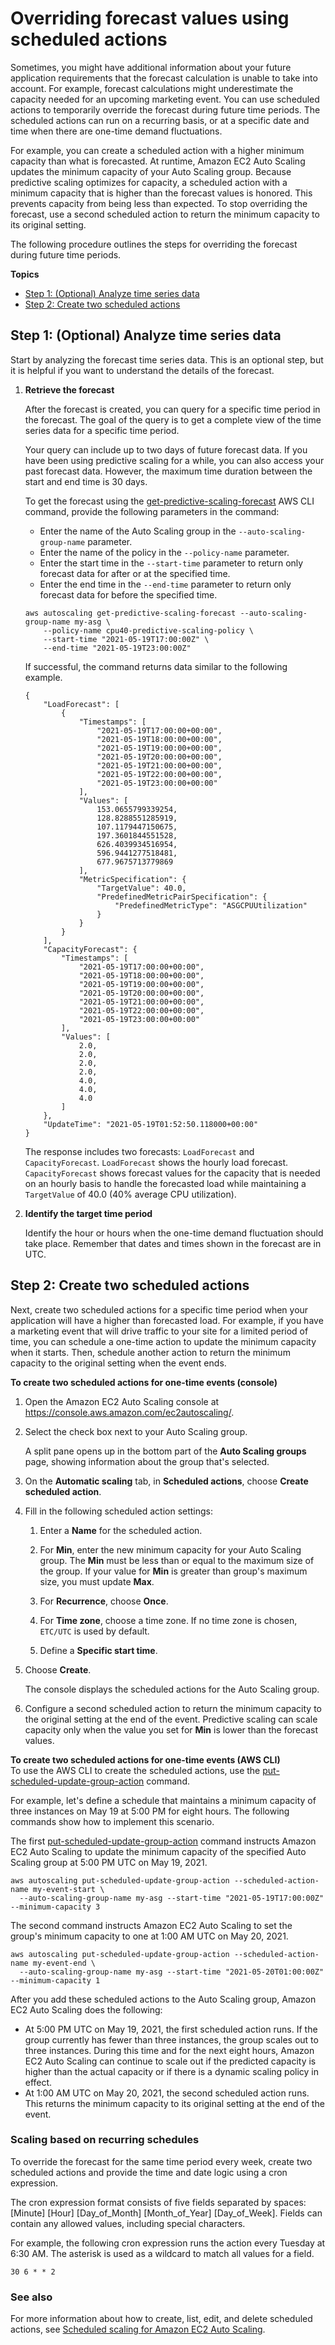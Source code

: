 # Overriding forecast values using scheduled actions<a name="predictive-scaling-overriding-forecast-capacity"></a>

Sometimes, you might have additional information about your future application requirements that the forecast calculation is unable to take into account\. For example, forecast calculations might underestimate the capacity needed for an upcoming marketing event\. You can use scheduled actions to temporarily override the forecast during future time periods\. The scheduled actions can run on a recurring basis, or at a specific date and time when there are one\-time demand fluctuations\. 

For example, you can create a scheduled action with a higher minimum capacity than what is forecasted\. At runtime, Amazon EC2 Auto Scaling updates the minimum capacity of your Auto Scaling group\. Because predictive scaling optimizes for capacity, a scheduled action with a minimum capacity that is higher than the forecast values is honored\. This prevents capacity from being less than expected\. To stop overriding the forecast, use a second scheduled action to return the minimum capacity to its original setting\.

The following procedure outlines the steps for overriding the forecast during future time periods\. 

**Topics**
+ [Step 1: \(Optional\) Analyze time series data](#analyzing-time-series-data)
+ [Step 2: Create two scheduled actions](#scheduling-capacity)

## Step 1: \(Optional\) Analyze time series data<a name="analyzing-time-series-data"></a>

Start by analyzing the forecast time series data\. This is an optional step, but it is helpful if you want to understand the details of the forecast\.

1. **Retrieve the forecast**

   After the forecast is created, you can query for a specific time period in the forecast\. The goal of the query is to get a complete view of the time series data for a specific time period\. 

   Your query can include up to two days of future forecast data\. If you have been using predictive scaling for a while, you can also access your past forecast data\. However, the maximum time duration between the start and end time is 30 days\. 

   To get the forecast using the [get\-predictive\-scaling\-forecast](https://docs.aws.amazon.com/cli/latest/reference/autoscaling/get-predictive-scaling-forecast.html) AWS CLI command, provide the following parameters in the command: 
   + Enter the name of the Auto Scaling group in the `--auto-scaling-group-name` parameter\. 
   + Enter the name of the policy in the `--policy-name` parameter\. 
   + Enter the start time in the `--start-time` parameter to return only forecast data for after or at the specified time\.
   + Enter the end time in the `--end-time` parameter to return only forecast data for before the specified time\. 

   ```
   aws autoscaling get-predictive-scaling-forecast --auto-scaling-group-name my-asg \
       --policy-name cpu40-predictive-scaling-policy \
       --start-time "2021-05-19T17:00:00Z" \
       --end-time "2021-05-19T23:00:00Z"
   ```

   If successful, the command returns data similar to the following example\. 

   ```
   {
       "LoadForecast": [
           {
               "Timestamps": [
                   "2021-05-19T17:00:00+00:00",
                   "2021-05-19T18:00:00+00:00",
                   "2021-05-19T19:00:00+00:00",
                   "2021-05-19T20:00:00+00:00",
                   "2021-05-19T21:00:00+00:00",
                   "2021-05-19T22:00:00+00:00",
                   "2021-05-19T23:00:00+00:00"
               ],
               "Values": [
                   153.0655799339254,
                   128.8288551285919,
                   107.1179447150675,
                   197.3601844551528,
                   626.4039934516954,
                   596.9441277518481,
                   677.9675713779869
               ],
               "MetricSpecification": {
                   "TargetValue": 40.0,
                   "PredefinedMetricPairSpecification": {
                       "PredefinedMetricType": "ASGCPUUtilization"
                   }
               }
           }
       ],
       "CapacityForecast": {
           "Timestamps": [
               "2021-05-19T17:00:00+00:00",
               "2021-05-19T18:00:00+00:00",
               "2021-05-19T19:00:00+00:00",
               "2021-05-19T20:00:00+00:00",
               "2021-05-19T21:00:00+00:00",
               "2021-05-19T22:00:00+00:00",
               "2021-05-19T23:00:00+00:00"
           ],
           "Values": [
               2.0,
               2.0,
               2.0,
               2.0,
               4.0,
               4.0,
               4.0
           ]
       },
       "UpdateTime": "2021-05-19T01:52:50.118000+00:00"
   }
   ```

   The response includes two forecasts: `LoadForecast` and `CapacityForecast`\. `LoadForecast` shows the hourly load forecast\. `CapacityForecast` shows forecast values for the capacity that is needed on an hourly basis to handle the forecasted load while maintaining a `TargetValue` of 40\.0 \(40% average CPU utilization\)\.

1. **Identify the target time period**

   Identify the hour or hours when the one\-time demand fluctuation should take place\. Remember that dates and times shown in the forecast are in UTC\.

## Step 2: Create two scheduled actions<a name="scheduling-capacity"></a>

Next, create two scheduled actions for a specific time period when your application will have a higher than forecasted load\. For example, if you have a marketing event that will drive traffic to your site for a limited period of time, you can schedule a one\-time action to update the minimum capacity when it starts\. Then, schedule another action to return the minimum capacity to the original setting when the event ends\. 

**To create two scheduled actions for one\-time events \(console\)**

1. Open the Amazon EC2 Auto Scaling console at [https://console\.aws\.amazon\.com/ec2autoscaling/](https://console.aws.amazon.com/ec2autoscaling/)\.

1. Select the check box next to your Auto Scaling group\.

   A split pane opens up in the bottom part of the **Auto Scaling groups** page, showing information about the group that's selected\. 

1. On the **Automatic scaling** tab, in **Scheduled actions**, choose **Create scheduled action**\.

1. Fill in the following scheduled action settings:

   1. Enter a **Name** for the scheduled action\.

   1. For **Min**, enter the new minimum capacity for your Auto Scaling group\. The **Min** must be less than or equal to the maximum size of the group\. If your value for **Min** is greater than group's maximum size, you must update **Max**\. 

   1. For **Recurrence**, choose **Once**\.

   1. For **Time zone**, choose a time zone\. If no time zone is chosen, `ETC/UTC` is used by default\.

   1. Define a **Specific start time**\. 

1. Choose **Create**\.

   The console displays the scheduled actions for the Auto Scaling group\. 

1. Configure a second scheduled action to return the minimum capacity to the original setting at the end of the event\. Predictive scaling can scale capacity only when the value you set for **Min** is lower than the forecast values\.

**To create two scheduled actions for one\-time events \(AWS CLI\)**  
To use the AWS CLI to create the scheduled actions, use the [put\-scheduled\-update\-group\-action](https://docs.aws.amazon.com/cli/latest/reference/autoscaling/put-scheduled-update-group-action.html) command\. 

For example, let's define a schedule that maintains a minimum capacity of three instances on May 19 at 5:00 PM for eight hours\. The following commands show how to implement this scenario\.

The first [put\-scheduled\-update\-group\-action](https://docs.aws.amazon.com/cli/latest/reference/autoscaling/put-scheduled-update-group-action.html) command instructs Amazon EC2 Auto Scaling to update the minimum capacity of the specified Auto Scaling group at 5:00 PM UTC on May 19, 2021\. 

```
aws autoscaling put-scheduled-update-group-action --scheduled-action-name my-event-start \
  --auto-scaling-group-name my-asg --start-time "2021-05-19T17:00:00Z" --minimum-capacity 3
```

The second command instructs Amazon EC2 Auto Scaling to set the group's minimum capacity to one at 1:00 AM UTC on May 20, 2021\. 

```
aws autoscaling put-scheduled-update-group-action --scheduled-action-name my-event-end \
  --auto-scaling-group-name my-asg --start-time "2021-05-20T01:00:00Z" --minimum-capacity 1
```

After you add these scheduled actions to the Auto Scaling group, Amazon EC2 Auto Scaling does the following: 
+ At 5:00 PM UTC on May 19, 2021, the first scheduled action runs\. If the group currently has fewer than three instances, the group scales out to three instances\. During this time and for the next eight hours, Amazon EC2 Auto Scaling can continue to scale out if the predicted capacity is higher than the actual capacity or if there is a dynamic scaling policy in effect\. 
+ At 1:00 AM UTC on May 20, 2021, the second scheduled action runs\. This returns the minimum capacity to its original setting at the end of the event\.

### Scaling based on recurring schedules<a name="scheduling-recurring-actions"></a>

To override the forecast for the same time period every week, create two scheduled actions and provide the time and date logic using a cron expression\. 

The cron expression format consists of five fields separated by spaces: \[Minute\] \[Hour\] \[Day\_of\_Month\] \[Month\_of\_Year\] \[Day\_of\_Week\]\. Fields can contain any allowed values, including special characters\. 

For example, the following cron expression runs the action every Tuesday at 6:30 AM\. The asterisk is used as a wildcard to match all values for a field\.

```
30 6 * * 2
```

### See also<a name="scheduling-scaling-see-also"></a>

For more information about how to create, list, edit, and delete scheduled actions, see [Scheduled scaling for Amazon EC2 Auto Scaling](schedule_time.md)\.